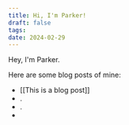 ```yaml
---
title: Hi, I'm Parker!
draft: false
tags: 
date: 2024-02-29
---
```

Hey, I'm Parker.

Here are some blog posts of mine:
- [[This is a blog post]]
- .
- .
- 
